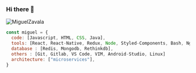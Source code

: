 ### Hi there 👋


![MiguelZavala](https://i.makeagif.com/media/3-02-2017/dkINxI.gif "MiguelZavala")

```javascript
const miguel = {
  code: [Javascript, HTML, CSS, Java],
  tools: [React, React-Native, Redux, Node, Styled-Components, Bash, Nginx ],
  database : [Redis, Mongodb, Rethinkdb],
  others : [Git, Gitlab, VS Code, VIM, Android-Studio, Linux]
  architecture: ["microservices"],
}
```

<!--
**Zeroxys/Zeroxys** is a ✨ _special_ ✨ repository because its `README.md` (this file) appears on your GitHub profile.

Here are some ideas to get you started:

- 🔭 I’m currently working on ...
- 🌱 I’m currently learning ...
- 👯 I’m looking to collaborate on ...
- 🤔 I’m looking for help with ...
- 💬 Ask me about ...
- 📫 How to reach me: ...
- 😄 Pronouns: ...
- ⚡ Fun fact: ...
-->
